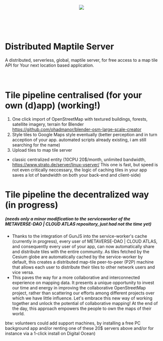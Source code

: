 <p align="center"><img src="https://user-images.githubusercontent.com/67427045/160865373-2d885e1c-3e1b-4936-b46d-a913833a97a9.png" />
</p>
<br><br><br>

# Distributed Maptile Server
A distributed, serverless, global, maptile server, for free access to a map tile API for Your next location based application.
<br><br><br>

# Tile pipeline centralised (for your own (d)app) (working!)

1. One click import of OpenStreetMap with textured buildings, forests, satellite imagery, terrain for Blender https://github.com/ohadmanor/blender-osm-large-scale-creator
2. Style tiles to Google Maps style eventually (better perception and in turn acception of your app. automated scripts already existing, i am still searching for the name)
3. Upload tiles to map tile server
- classic centralized entity (10CPU 20$/month, unlimited bandwidth, https://www.strato.de/server/linux-vserver/ This one is fast, but speed is not even critically neccessary, the logic of caching tiles in your app saves a lot of bandwidth on both your back-end and client-side)

# Tile pipeline the decentralized way (in progress)
##### (needs only a minor modification to the serviceworker of the METAVERSE-DAO | CLOUD ATLAS repository, just had not the time yet)

- Thanks to the integration of GunJS into the service-worker's cache (currently in progress), every user of METAVERSE-DAO | CLOUD ATLAS, and consequently every user of your app, can now automatically share and distribute tiles with the entire community. As tiles fetched by the Cesium globe are automatically cached by the service-worker by default, this creates a distributed map-tile peer-to-peer (P2P) machine that allows each user to distribute their tiles to other network users and vice versa.
- This paves the way for a more collaborative and interconnected experience on mapping data. It presents a unique opportunity to invest our time and energy in improving the collaborative OpenStreetMap project, rather than scattering our efforts among different projects over which we have little influence. Let's embrace this new way of working together and unlock the potential of collaborative mapping! At the end of the day, this approach empowers the people to own the maps of their world.

btw: volunteers could add support machines, by installing a free PC background app and/or renting one of these 20$ servers above and/or for instance via a 1-click install on Digital Ocean)
